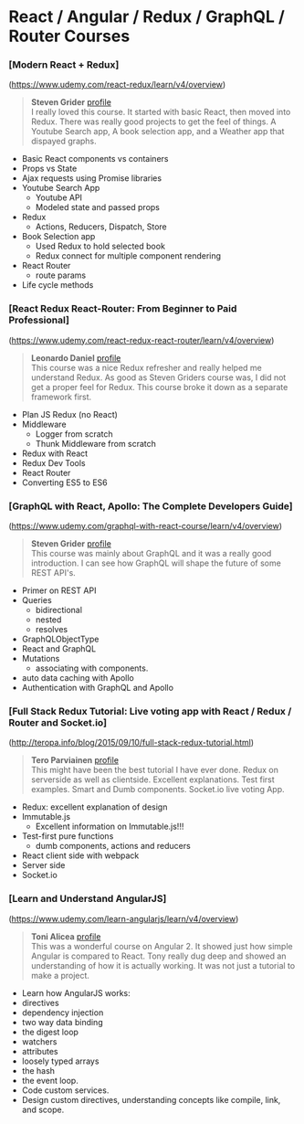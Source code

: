 # React / Angular / Redux / GraphQL / Router Courses

### [Modern React + Redux]
(https://www.udemy.com/react-redux/learn/v4/overview)
> **Steven Grider** [profile](https://www.udemy.com/user/sgslo)<br>
I really loved this course. It started with basic React, then moved into Redux. There was really good projects to get the feel of things. A Youtube Search app, A book selection app, and a Weather app that dispayed graphs.

* Basic React components vs containers
* Props vs State
* Ajax requests using Promise libraries
* Youtube Search App
  * Youtube API
  * Modeled state and passed props
* Redux
  * Actions, Reducers, Dispatch, Store
* Book Selection app
  * Used Redux to hold selected book
  * Redux connect for multiple component rendering
* React Router
  * route params
* Life cycle methods


### [React Redux React-Router: From Beginner to Paid Professional]
(https://www.udemy.com/react-redux-react-router/learn/v4/overview)
> **Leonardo Daniel** [profile](https://www.udemy.com/user/leonardo-daniel-4/)<br>
This course was a nice Redux refresher and really helped me understand Redux. As good as Steven Griders course was, I did not get a proper feel for Redux. This course broke it down as a separate framework first.

* Plan JS Redux (no React)
* Middleware
  * Logger from scratch
  * Thunk Middleware from scratch
* Redux with React  
* Redux Dev Tools
* React Router
* Converting ES5 to ES6


### [GraphQL with React, Apollo: The Complete Developers Guide]
(https://www.udemy.com/graphql-with-react-course/learn/v4/overview)
> **Steven Grider** [profile](https://www.udemy.com/user/sgslo/)<br>
This course was mainly about GraphQL and it was a really good introduction. I can see how GraphQL will shape the future of some REST API's.

* Primer on REST API
* Queries
  * bidirectional
  * nested
  * resolves
* GraphQLObjectType
* React and GraphQL
* Mutations
  * associating with components.
* auto data caching with Apollo
* Authentication with GraphQL and Apollo


### [Full Stack Redux Tutorial: Live voting app with React / Redux / Router and Socket.io]
(http://teropa.info/blog/2015/09/10/full-stack-redux-tutorial.html)
> **Tero Parviainen** [profile](http://teropa.info/)<br>
This might have been the best tutorial I have ever done. Redux on serverside as well as clientside. Excellent explanations. Test first examples. Smart and Dumb components. Socket.io live voting App.

* Redux: excellent explanation of design
* Immutable.js
  * Excellent information on Immutable.js!!!
* Test-first pure functions
  * dumb components, actions and reducers
* React client side with webpack
* Server side
* Socket.io


### [Learn and Understand AngularJS]
(https://www.udemy.com/learn-angularjs/learn/v4/overview)
> **Toni Alicea** [profile](https://www.udemy.com/user/anthonypalicea/)<br>
This was a wonderful course on Angular 2. It showed just how simple Angular is compared to React. Tony really dug deep and showed an understanding of how it is actually working. It was not just a tutorial to make a project.


* Learn how AngularJS works:
 * directives
 * dependency injection
 * two way data binding
 * the digest loop
 * watchers
 * attributes
 * loosely typed arrays
 * the hash
 * the event loop.
* Code custom services.
* Design custom directives, understanding concepts like compile, link, and scope.

